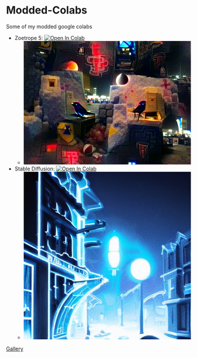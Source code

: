 # Modded-Colabs
Some of my modded google colabs

 - Zoetrope 5: [![Open In Colab](https://colab.research.google.com/assets/colab-badge.svg)](https://colab.research.google.com/github/FrostBird347/Modded-Colabs/blob/main/Modded_Zoetrope_5.ipynb)
   - <picture><img src="./img/anim/ZT.webp" alt="ZT.webp"/></picture>
 - Stable Diffusion: [![Open In Colab](https://colab.research.google.com/assets/colab-badge.svg)](https://colab.research.google.com/github/FrostBird347/Modded-Colabs/blob/main/Modded_pharmapsychotic_Stable_Diffusion.ipynb)
   - <picture><img src="./img/anim/SD.webp" alt="SD.webp"/></picture>

[Gallery](./img/README.md)